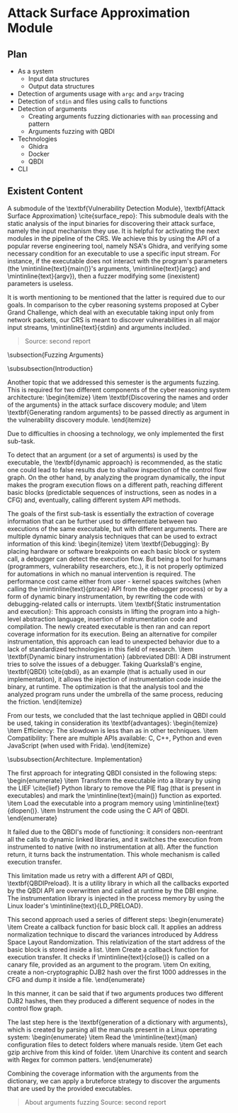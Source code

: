 # Attack Surface Approximation Module

## Plan

- As a system
  - Input data structures
  - Output data structures
- Detection of arguments usage with `argc` and `argv` tracing
- Detection of `stdin` and files using calls to functions
- Detection of arguments
  - Creating arguments fuzzing dictionaries with `man` processing and pattern
  - Arguments fuzzing with QBDI
- Technologies
  - Ghidra
  - Docker
  - QBDI
- CLI

## Existent Content

A submodule of the \textbf{Vulnerability Detection Module}, \textbf{Attack Surface Approximation} \cite{surface_repo}: This submodule deals with the static analysis of the input binaries for discovering their attack surface, namely the input mechanism they use. It is helpful for activating the next modules in the pipeline of the CRS. We achieve this by using the API of a popular reverse engineering tool, namely NSA's Ghidra, and verifying some necessary condition for an executable to use a specific input stream. For instance, if the executable does not interact with the program's parameters (the \mintinline{text}{main()}'s arguments, \mintinline{text}{argc} and \mintinline{text}{argv}), then a fuzzer modifying some (inexistent) parameters is useless.

It is worth mentioning to be mentioned that the latter is required due to our goals. In comparison to the cyber reasoning systems proposed at Cyber Grand Challenge, which deal with an executable taking input only from network packets, our CRS is meant to discover vulnerabilities in all major input streams, \mintinline{text}{stdin} and arguments included.

> Source: second report

\subsection{Fuzzing Arguments}

\subsubsection{Introduction}

Another topic that we addressed this semester is the arguments fuzzing. This is required for two different components of the cyber reasoning system architecture:
\begin{itemize}
    \item \textbf{Discovering the names and order of the arguments} in the attack surface discovery module; and
    \item \textbf{Generating random arguments} to be passed directly as argument in the vulnerability discovery module.
\end{itemize}

Due to difficulties in choosing a technology, we only implemented the first sub-task.

To detect that an argument (or a set of arguments) is used by the executable, the \textbf{dynamic approach} is recommended, as the static one could lead to false results due to shallow inspection of the control flow graph. On the other hand, by analyzing the program dynamically, the input makes the program execution flows on a different path, reaching different basic blocks (predictable sequences of instructions, seen as nodes in a CFG) and, eventually, calling different system API methods.

The goals of the first sub-task is essentially the extraction of coverage information that can be further used to differentiate between two executions of the same executable, but with different arguments. There are multiple dynamic binary analysis techniques that can be used to extract information of this kind: 
\begin{itemize}
    \item \textbf{Debugging}: By placing hardware or software breakpoints on each basic block or system call, a debugger can detect the execution flow. But being a tool for humans (programmers, vulnerability researchers, etc.), it is not properly optimized for automations in which no manual intervention is required. The performance cost came either from user - kernel spaces switches (when calling the \mintinline{text}{ptrace} API from the debugger process) or by a form of dynamic binary instrumentation, by rewriting the code with debugging-related calls or interrupts.
    \item \textbf{Static instrumentation and execution}: This approach consists in lifting the program into a high-level abstraction language, insertion of instrumentation code and compilation. The newly created executable is then ran and can report coverage information for its execution. Being an alternative for compiler instrumentation, this approach can lead to unexpected behavior due to a lack of standardized technologies in this field of research.
    \item \textbf{Dynamic binary instrumentation} (abbreviated DBI): A DBI instrument tries to solve the issues of a debugger. Taking QuarkslaB's engine, \textbf{QBDI} \cite{qbdi}, as an example (that is actually used in our implementation), it allows the injection of instrumentation code inside the binary, at runtime. The optimization is that the analysis tool and the analyzed program runs under the umbrella of the same process, reducing the friction.
\end{itemize}

From our tests, we concluded that the last technique applied in QBDI could be used, taking in consideration its \textbf{advantages}:
\begin{itemize}
    \item Efficiency: The slowdown is less than as in other techniques.
    \item Compatibility: There are multiple APIs available: C, C++, Python and even JavaScript (when used with Frida).
\end{itemize}

\subsubsection{Architecture. Implementation}

The first approach for integrating QBDI consisted in the following steps:
\begin{enumerate}
    \item Transform the executable into a library by using the LIEF \cite{lief} Python library to remove the PIE flag (that is present in executables) and mark the \mintinline{text}{main()} function as exported.
    \item  Load the executable into a program memory using \mintinline{text}{dlopen()}.
    \item  Instrument the code using the C API of QBDI.
\end{enumerate}

It failed due to the QBDI's mode of functioning: it considers non-reentrant all the calls to dynamic linked libraries, and it switches the execution from instrumented to native (with no instrumentation at all). After the function return, it turns back the instrumentation. This whole mechanism is called execution transfer.

This limitation made us retry with a different API of QBDI, \textbf{QBDIPreload}. It is a utility library in which all the callbacks exported by the QBDI API are overwritten and called at runtime by the DBI engine. The instrumentation library is injected in the process memory by using the Linux loader's \mintinline{text}{LD_PRELOAD}.

This second approach used a series of different steps:
\begin{enumerate}
    \item Create a callback function for basic block call. It applies an address normalization technique to discard the variances introduced by Address Space Layout Randomization. This relativization of the start address of the basic block is stored inside a list.
    \item  Create a callback function for execution transfer. It checks if \mintinline{text}{close()} is called on a canary file, provided as an argument to the program.
    \item  On exiting, create a non-cryptographic DJB2 hash over the first 1000 addresses in the CFG and dump it inside a file.
\end{enumerate}

In this manner, it can be said that if two arguments produces two different DJB2 hashes, then they produced a different sequence of nodes in the control flow graph.

The last step here is the \textbf{generation of a dictionary with arguments}, which is created by parsing all the manuals present in a Linux operating system:
\begin{enumerate}
    \item Read the \mintinline{text}{man} configuration files to detect folders where manuals reside.
    \item  Get each gzip archive from this kind of folder.
    \item  Unarchive its content and search with Regex for common patters.
\end{enumerate}

Combining the coverage information with the arguments from the dictionary, we can apply a bruteforce strategy to discover the arguments that are used by the provided executables.

> About arguments fuzzing
> Source: second report
